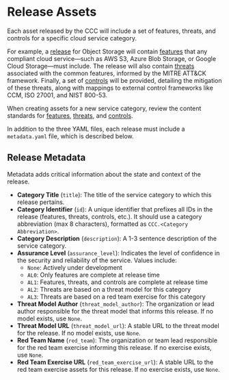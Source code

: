 # Release Assets

Each asset released by the CCC will include a set of features, threats, and controls for a specific cloud service category.

For example, a [release] for Object Storage will contain [features] that any compliant cloud service—such as AWS S3, Azure Blob Storage, or Google Cloud Storage—must include. The release will also contain [threats] associated with the common features, informed by the MITRE ATT&CK framework. Finally, a set of [controls] will be provided, detailing the mitigation of these threats, along with mappings to external control frameworks like CCM, ISO 27001, and NIST 800-53.

When creating assets for a new service category, review the content standards for [features], [threats], and [controls].

In addition to the three YAML files, each release must include a `metadata.yaml` file, which is described below.

## Release Metadata

Metadata adds critical information about the state and context of the release.

- **Category Title** (`title`): The title of the service category to which this release pertains.
- **Category Identifier** (`id`): A unique identifier that prefixes all IDs in the release (features, threats, controls, etc.). It should use a category abbreviation (max 8 characters), formatted as `CCC.<Category Abbreviation>`.
- **Category Description** (`description`): A 1-3 sentence description of the service category.
- **Assurance Level** (`assurance_level`): Indicates the level of confidence in the security and reliability of the service. Values include:
  - `None`: Actively under development
  - `AL0`: Only features are complete at release time
  - `AL1`: Features, threats, and controls are complete at release time
  - `AL2`: Threats are based on a threat model for this category
  - `AL3`: Threats are based on a red team exercise for this category
- **Threat Model Author** (`threat_model_author`): The organization or lead author responsible for the threat model that informs this release. If no model exists, use `None`.
- **Threat Model URL** (`threat_model_url`): A stable URL to the threat model for the release. If no model exists, use `None`.
- **Red Team Name** (`red_team`): The organization or team lead responsible for the red team exercise informing this release. If no exercise exists, use `None`.
- **Red Team Exercise URL** (`red_team_exercise_url`): A stable URL to the red team exercise assets for this release. If no exercise exists, use `None`.

[release]: ../releases.md
[features]: ./feature-definitions.md
[threats]: ./threat-definitions.md
[controls]: ./control-definitions.md
